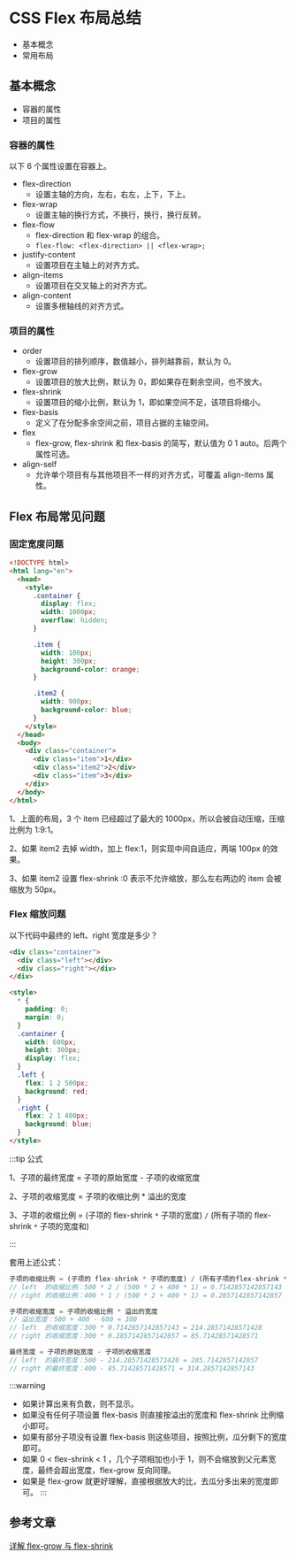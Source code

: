 # CSS Flex 布局总结

- 基本概念
- 常用布局

## 基本概念

- 容器的属性
- 项目的属性

### 容器的属性

以下 6 个属性设置在容器上。

- flex-direction
  - 设置主轴的方向，左右，右左，上下，下上。
- flex-wrap
  - 设置主轴的换行方式，不换行，换行，换行反转。
- flex-flow
  - flex-direction 和 flex-wrap 的组合。
  - `flex-flow: <flex-direction> || <flex-wrap>;`
- justify-content
  - 设置项目在主轴上的对齐方式。
- align-items
  - 设置项目在交叉轴上的对齐方式。
- align-content
  - 设置多根轴线的对齐方式。

### 项目的属性

- order
  - 设置项目的排列顺序，数值越小，排列越靠前，默认为 0。
- flex-grow
  - 设置项目的放大比例，默认为 0，即如果存在剩余空间，也不放大。
- flex-shrink
  - 设置项目的缩小比例，默认为 1，即如果空间不足，该项目将缩小。
- flex-basis
  - 定义了在分配多余空间之前，项目占据的主轴空间。
- flex
  - flex-grow, flex-shrink 和 flex-basis 的简写，默认值为 0 1 auto。后两个属性可选。
- align-self
  - 允许单个项目有与其他项目不一样的对齐方式，可覆盖 align-items 属性。

## Flex 布局常见问题

### 固定宽度问题

```html
<!DOCTYPE html>
<html lang="en">
  <head>
    <style>
      .container {
        display: flex;
        width: 1000px;
        overflow: hidden;
      }

      .item {
        width: 100px;
        height: 300px;
        background-color: orange;
      }

      .item2 {
        width: 900px;
        background-color: blue;
      }
    </style>
  </head>
  <body>
    <div class="container">
      <div class="item">1</div>
      <div class="item2">2</div>
      <div class="item">3</div>
    </div>
  </body>
</html>
```

1、上面的布局，3 个 item 已经超过了最大的 1000px，所以会被自动压缩，压缩比例为 1:9:1。

2、如果 item2 去掉 width，加上 flex:1，则实现中间自适应，两端 100px 的效果。

3、如果 item2 设置 flex-shrink :0 表示不允许缩放，那么左右两边的 item 会被缩放为 50px。

### Flex 缩放问题

以下代码中最终的 left、right 宽度是多少？

```html
<div class="container">
  <div class="left"></div>
  <div class="right"></div>
</div>

<style>
  * {
    padding: 0;
    margin: 0;
  }
  .container {
    width: 600px;
    height: 300px;
    display: flex;
  }
  .left {
    flex: 1 2 500px;
    background: red;
  }
  .right {
    flex: 2 1 400px;
    background: blue;
  }
</style>
```

:::tip 公式

1、子项的最终宽度 = 子项的原始宽度 - 子项的收缩宽度

2、子项的收缩宽度 = 子项的收缩比例 \* 溢出的宽度

3、子项的收缩比例 = (子项的 flex-shrink `*` 子项的宽度) `/` (所有子项的 flex-shrink `*` 子项的宽度和)

:::

套用上述公式：

```js
子项的收缩比例 = (子项的 flex-shrink * 子项的宽度) / (所有子项的flex-shrink * 子项的宽度和)
// left  的收缩比例：500 * 2 / (500 * 2 + 400 * 1) = 0.7142857142857143
// right 的收缩比例：400 * 1 / (500 * 2 + 400 * 1) = 0.2857142857142857

子项的收缩宽度 = 子项的收缩比例 * 溢出的宽度
// 溢出宽度：500 + 400 - 600 = 300
// left  的收缩宽度：300 * 0.7142857142857143 = 214.28571428571428
// right 的收缩宽度：300 * 0.2857142857142857 = 85.71428571428571

最终宽度 = 子项的原始宽度 - 子项的收缩宽度
// left  的最终宽度：500 - 214.28571428571428 = 285.7142857142857
// right 的最终宽度：400 - 85.71428571428571 = 314.2857142857143
```

:::warning

- 如果计算出来有负数，则不显示。
- 如果没有任何子项设置 flex-basis 则直接按溢出的宽度和 flex-shrink 比例缩小即可。
- 如果有部分子项没有设置 flex-basis 则这些项目，按照比例，瓜分剩下的宽度即可。
- 如果 0 < flex-shrink < 1 ，几个子项相加也小于 1，则不会缩放到父元素宽度，最终会超出宽度，flex-grow 反向同理。
- 如果是 flex-grow 就更好理解，直接根据放大的比，去瓜分多出来的宽度即可。
  :::

## 参考文章

[详解 flex-grow 与 flex-shrink](https://zhuanlan.zhihu.com/p/24372279)
